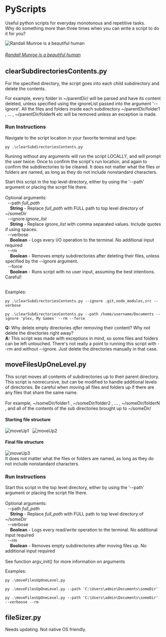 # PyScripts
Useful python scripts for everyday monotonous and repetitive tasks.<br>
Why do something more than three times when you can write a script to do it for you?

![Randall Munroe is a beautiful human](https://imgs.xkcd.com/comics/automation.png)
<br>
###### _[Randall Munroe is a beautiful human](https://xkcd.com/)_

## clearSubdirectoriesContents.py
For the specified directory, the script goes into each child subdirectory and delete the contents.<br>

For example, every folder in ~/parentDir/ will be parsed and have its content deleted, unless specified using the ignoreList passed into the argument '--ignore'. All the files and folders inside each subdirectory ~/parentDir/folder1 , ... , ~/parentDir/folderN etc will be removed unless an exception is made.<br>

### Run Instructions
Navigate to the script location in your favorite terminal and type:
```
py .\clearSubdirectoriesContents.py
```
Runinng without any arguments will run the script LOCALLY, and will prompt the user twice: Once to confirm the script's run location, and again to confirm the subdirectories to be cleared. It does not matter what the files or folders are named, as long as they do not include nonstandard characters.<br>

Start this script in the top level directory, either by using the '--path' argument or placing the script file there. <br> <br>
Optional arguments: <br>
&nbsp;&nbsp;--path *full_path* <br>
&nbsp;&nbsp;&nbsp;&nbsp;**String** - Replace *full_path* with FULL path to top level directory of ~/someDir <br>
&nbsp;&nbsp;--ignore *ignore_list*<br>
&nbsp;&nbsp;&nbsp;&nbsp;**String** - Replace *ignore_list* with comma separated values. Include quotes if using spaces. <br>
&nbsp;&nbsp;--verbose <br>
&nbsp;&nbsp;&nbsp;&nbsp;**Boolean** - Logs every I/O operation to the terminal. No additional input required <br>
&nbsp;&nbsp;--rm <br>
&nbsp;&nbsp;&nbsp;&nbsp;**Boolean** - Removes empty subdirectories after deleting their files, unless specified by the --ignore argument.<br>
&nbsp;&nbsp;--force <br>
&nbsp;&nbsp;&nbsp;&nbsp;**Boolean** - Runs script with no user input, assuming the best intentions. Careful! <br><br>

Examples:<br>
```
py .\clearSubdirectoriesContents.py --ignore .git,node_modules,src --verbose
```
```
py .\clearSubdirectoriesContents.py --path /home/username/Documents --ignore 'plex, My Games' --rm --force
```

**Q:** Why delete empty directories *after* removing their content? Why not delete the directories right away? <br>
**A:** This script was made with exceptions in mind, so some files and folders can be left untouched. There's not really a point to running this script with --rm and without --ignore. Just delete the directories manually in that case.

## moveFilesUpOneLevel.py
This script moves all contents of subdirectories up to their parent directory. This script is nonrecursive, but can be modified to handle additional levels of directories. Be careful when moving all files and folders up if there are any files that share the same name. <br> <br>
For example, ~/someDir/folder1 , ~/someDir/folder2 , ... , ~/someDir/folderN , and all of the contents of the sub directories brought up to ~/someDir/ <br>


#### Starting file structure
![moveUp1] &nbsp; ![moveUp2]

#### Final file structure
![moveUp3] <br>
It does not matter what the files or folders are named, as long as they do not include nonstandard characters.

### Run Instructions
Start this script in the top level directory, either by using the '--path' argument or placing the script file there. <br> <br>
Optional arguments: <br>
&nbsp;&nbsp;--path *full_path* <br>
&nbsp;&nbsp;&nbsp;&nbsp;**String** - Replace *full_path* with FULL path to top level directory of ~/someDir <br>
&nbsp;&nbsp;--verbose <br>
&nbsp;&nbsp;&nbsp;&nbsp;**Boolean** - Logs every read/write operation to the terminal. No additional input required <br>
&nbsp;&nbsp;--rm <br>
&nbsp;&nbsp;&nbsp;&nbsp;**Boolean** - Removes empty subdirectories after moving files up. No additional input required <br> <br>
See function argv_init() for more information on arguments

Examples:<br>
```
py .\moveFilesUpOneLevel.py
```
```
py .\moveFilesUpOneLevel.py --path 'C:\Users\admin\Documents\someDir' 
```
```
py .\moveFilesUpOneLevel.py --path 'C:\Users\admin\Documents\someDir' --verboose --rm
```

## fileSizer.py
Needs updating. Not native OS friendly.
 


[moveUp1]: https://i.imgur.com/42CyxuF.png "moveUp Parent folder"
[moveUp2]: https://i.imgur.com/Q2cF3NF.png "moveUp Child folder"
[moveUp3]: https://i.imgur.com/aU9QT5e.png "moveUp Parent Final State"
